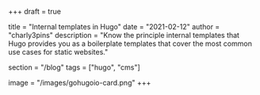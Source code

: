 +++
draft = true

title = "Internal templates in Hugo"
date = "2021-02-12"
author = "charly3pins"
description = "Know the principle internal templates that Hugo provides you as a boilerplate templates that cover the most common use cases for static websites."

section = "/blog"
tags = ["hugo", "cms"]

image = "/images/gohugoio-card.png"
+++
